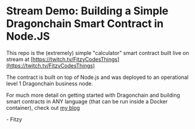 # Stream Demo: Building a Simple Dragonchain Smart Contract in Node.JS

This repo is the (extremely) simple "calculator" smart contract built live on stream at [https://twitch.tv/FitzyCodesThings](https://twitch.tv/FitzyCodesThings)

The contract is built on top of Node.js and was deployed to an operational level 1 Dragonchain business node.

For much more detail on getting started with Dragonchain and building smart contracts in ANY language (that can be run inside a Docker container), check out [my blog](https://herebedrgns.com/project-baby-devs-first-dragonchain-smart-contract/)

\- Fitzy